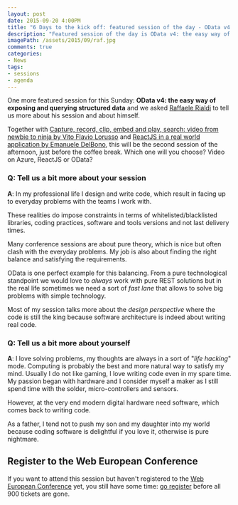 ```yaml
---
layout: post
date: 2015-09-20 4:00PM
title: "6 Days to the kick off: featured session of the day - OData v4: the easy way of exposing and querying structured data by Raffaele Rialdi"
description: "Featured session of the day is OData v4: the easy way of exposing and querying structured data by Raffaele Rialdi"
imagePath: /assets/2015/09/raf.jpg
comments: true
categories:
- News
tags:
- sessions
- agenda
---
```


One more featured session for this Sunday: **OData v4: the easy way of exposing and querying structured data** and we asked [Raffaele Rialdi](<link>) to tell us more about his session and about himself.

Together with [Capture, record, clip, embed and play, search: video from newbie to ninja by Vito Flavio Lorusso](http://blog.webnextconf.eu/2015/09/19/07-days-to-the-conference-azure-video-vito-lorusso/) and [ReactJS in a real world application by Emanuele DelBono](http://blog.webnextconf.eu/2015/09/18/08-days-to-the-conference-reactJS-Ema/), this will be the second session of the afternoon, just before the coffee break. Which one will you choose? Video on Azure, ReactJS or OData?

### Q: Tell us a bit more about your session
**A**: In my professional life I design and write code, which result in facing up to everyday problems with the teams I work with.

These realities do impose constraints in terms of whitelisted/blacklisted libraries, coding practices, software and tools versions and not last delivery times.

Many conference sessions are about pure theory, which is nice but often clash with the everyday problems. My job is also about finding the right balance and satisfying the requirements.

OData is one perfect example for this balancing. From a pure technological standpoint we would love to *always* work with pure REST solutions but in the real life sometimes we need a sort of *fast lane* that allows to solve big problems with simple technology.

Most of my session talks more about the *design perspective* where the code is still the king because software architecture is indeed about writing real code.


### Q: Tell us a bit more about yourself
**A**: I love solving problems, my thoughts are always in a sort of "*life hacking*" mode. Computing is probably the best and more natural way to satisfy my mind.
Usually I do not like gaming, I love writing code even in my spare time. My passion began with hardware and I consider myself a maker as I still spend time with the solder, micro-controllers and sensors.

However, at the very end modern digital hardware need software, which comes back to writing code.

As a father, I tend not to push my son and my daughter into my world because coding software is delightful if you love it, otherwise is pure nightmare.

## Register to the Web European Conference
If you want to attend this session but haven't registered to the [Web European Conference](http://webnextconf.eu/) yet, you still have some time: [go register](http://webnextconf.eventbrite.com/) before all 900 tickets are gone.
